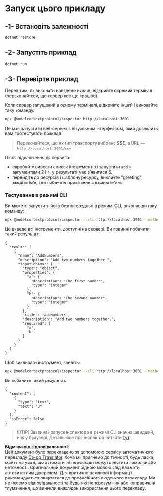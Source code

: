 <!--
CO_OP_TRANSLATOR_METADATA:
{
  "original_hash": "2a58caa6e11faa09470b7f81e6729652",
  "translation_date": "2025-07-13T20:12:32+00:00",
  "source_file": "03-GettingStarted/05-sse-server/solution/dotnet/README.md",
  "language_code": "uk"
}
-->
# Запуск цього прикладу

## -1- Встановіть залежності

```bash
dotnet restore
```

## -2- Запустіть приклад

```bash
dotnet run
```

## -3- Перевірте приклад

Перед тим, як виконати наведене нижче, відкрийте окремий термінал (переконайтеся, що сервер все ще працює).

Коли сервер запущений в одному терміналі, відкрийте інший і виконайте таку команду:

```bash
npx @modelcontextprotocol/inspector http://localhost:3001
```

Це має запустити веб-сервер з візуальним інтерфейсом, який дозволить вам протестувати приклад.

> Переконайтеся, що як тип транспорту вибрано **SSE**, а URL — `http://localhost:3001/sse`.

Після підключення до сервера:

- спробуйте вивести список інструментів і запустити `add` з аргументами 2 і 4, у результаті має з’явитися 6.
- перейдіть до ресурсів і шаблону ресурсу, викличте "greeting", введіть ім’я, і ви побачите привітання з вашим ім’ям.

### Тестування в режимі CLI

Ви можете запустити його безпосередньо в режимі CLI, виконавши таку команду:

```bash 
npx @modelcontextprotocol/inspector --cli http://localhost:3001 --method tools/list
```

Це виведе всі інструменти, доступні на сервері. Ви повинні побачити такий результат:

```text
{
  "tools": [
    {
      "name": "AddNumbers",
      "description": "Add two numbers together.",
      "inputSchema": {
        "type": "object",
        "properties": {
          "a": {
            "description": "The first number",
            "type": "integer"
          },
          "b": {
            "description": "The second number",
            "type": "integer"
          }
        },
        "title": "AddNumbers",
        "description": "Add two numbers together.",
        "required": [
          "a",
          "b"
        ]
      }
    }
  ]
}
```

Щоб викликати інструмент, введіть:

```bash
npx @modelcontextprotocol/inspector --cli http://localhost:3001 --method tools/call --tool-name AddNumbers --tool-arg a=1 --tool-arg b=2
```

Ви побачите такий результат:

```text
{
  "content": [
    {
      "type": "text",
      "text": "3"
    }
  ],
  "isError": false
}
```

> ![!TIP]
> Зазвичай запуск інспектора в режимі CLI значно швидший, ніж у браузері.
> Детальніше про інспектор читайте [тут](https://github.com/modelcontextprotocol/inspector).

**Відмова від відповідальності**:  
Цей документ було перекладено за допомогою сервісу автоматичного перекладу [Co-op Translator](https://github.com/Azure/co-op-translator). Хоча ми прагнемо до точності, будь ласка, майте на увазі, що автоматичні переклади можуть містити помилки або неточності. Оригінальний документ рідною мовою слід вважати авторитетним джерелом. Для критично важливої інформації рекомендується звертатися до професійного людського перекладу. Ми не несемо відповідальності за будь-які непорозуміння або неправильні тлумачення, що виникли внаслідок використання цього перекладу.